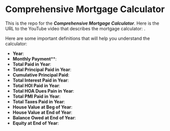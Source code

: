 # Comprehensive Mortgage Calculator

This is the repo for the ***Comprehensive Mortgage Calculator***. Here is the URL to the YouTube video that describes the mortgage calculator:  .

Here are some important definitions that will help you understand the calculator:

- **Year**:
- **Monthly Payment****:
- **Total Paid in Year**:
- **Total Principal Paid in Year**:
- **Cumulative Principal Paid**:
- **Total Interest Paid in Year**:
- **Total HOI Paid in Year**:
- **Total HOA Dues Pain in Year**:
- **Total PMI Paid in Year**:
- **Total Taxes Paid in Year**:
- **House Value at Beg of Year**:
- **House Value at End of Year**:
- **Balance Owed at End of Year**:
- **Equity at End of Year**:
